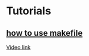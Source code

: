 # Tutorials

## [how to use makefile](./how-to-use-makefile/)

[Video link](https://www.bilibili.com/video/BV1j14y1v7hL/)
